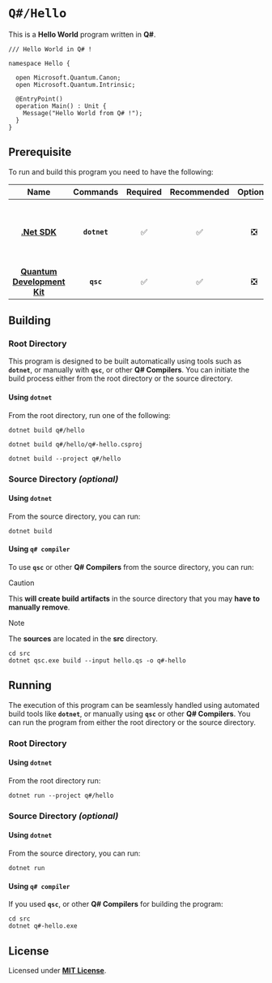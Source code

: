 # `Q#/Hello`

This is a **Hello World** program written in **Q#**.

``` Q#
/// Hello World in Q# !

namespace Hello {

  open Microsoft.Quantum.Canon;
  open Microsoft.Quantum.Intrinsic;

  @EntryPoint()
  operation Main() : Unit {
    Message("Hello World from Q# !");
  }
}
```

## Prerequisite

To run and build this program you need to have the following:

<div align="center">

| Name | Commands | Required | Recommended | Optional | Notes |
|:----:|:--------:|:--------:|:-----------:|:--------:|:-----:|
| [**.Net SDK**](https://dotnet.microsoft.com/) | **`dotnet`** | &#9989; | &#9989; | &#10062; | **`apt install dotnet-sdk-5.0`**<br>or<br>**`apt install dotnet-sdk-6.0`**<br>or<br>**`apt install dotnet-sdk-7.0`**<br>or<br>**`apt install dotnet-sdk-8.0`** |
| [**Quantum Development Kit**](https://learn.microsoft.com/en-us/azure/quantum/install-overview-qdk?tabs=tabid-vscode%2Ctabid-dotnetcli#use-q-and-python-with-jupyter-notebooks) | **`qsc`**  | &#9989; | &#9989; | &#10062; | **`dotnet new install Microsoft.Quantum.ProjectTemplates`** |

</div>

## Building

### Root Directory

This program is designed to be built automatically using tools such as
**`dotnet`**, or manually with **`qsc`**, or other **Q# Compilers**. You can
initiate the build process either from the root directory or the source
directory.

#### Using `dotnet`

From the root directory, run one of the following:

```
dotnet build q#/hello
```
```
dotnet build q#/hello/q#-hello.csproj
```
```
dotnet build --project q#/hello
```

### Source Directory _(optional)_

#### Using `dotnet`

From the source directory, you can run:

```
dotnet build
```

#### Using `q# compiler`

To use **`qsc`** or other **Q# Compilers** from the source directory, you can
run:

> [!CAUTION]
> This **will create build artifacts** in the source directory that you may
> **have to manually remove**.

> [!NOTE]
> The **sources** are located in the **src** directory.

```
cd src
dotnet qsc.exe build --input hello.qs -o q#-hello
```

## Running

The execution of this program can be seamlessly handled using automated build
tools like **`dotnet`**, or manually  using **`qsc`** or other **Q# Compilers**.
You can run the program from either the root directory or the source directory.

### Root Directory

#### Using `dotnet`

From the root directory run:

```
dotnet run --project q#/hello
```

### Source Directory _(optional)_

#### Using `dotnet`

From the source directory, you can run:

```
dotnet run
```

#### Using `q# compiler`

If you used **`qsc`**, or other **Q# Compilers** for building the program:

```
cd src
dotnet q#-hello.exe
```

## License

Licensed under [**MIT License**](LICENSE).
